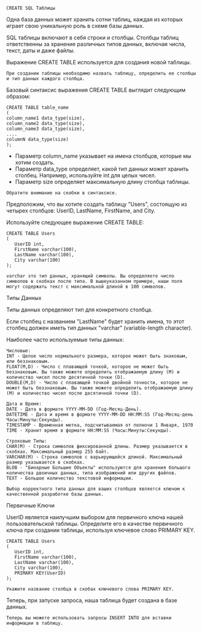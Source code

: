 ```roomsql
CREATE SQL Таблицы
```

Одна база данных может хранить сотни таблиц, каждая из которых играет свою уникальную роль в схеме базы данных. 

SQL таблицы включают в себя строки и столбцы. Столбцы таблиц ответственны за хранение различных типов данных, включая числа, текст, даты и даже файлы.

Выражение CREATE TABLE используется для создания новой таблицы.

```roomsql
При создании таблицы необходимо назвать таблицу, определить ее столбцы и тип данных каждого столбца.
```

Базовый синтаксис выражения CREATE TABLE выглядит следующим образом:
```roomsql
CREATE TABLE table_name
(
column_name1 data_type(size),
column_name2 data_type(size),
column_name3 data_type(size),
....
columnN data_type(size)
);
```

- Параметр column_name указывает на имена столбцов, которые мы хотим создать.
- Параметр data_type определяет, какой тип данных может хранить столбец. Например, используйте int для целых чисел.
- Параметр size определяет максимальную длину столбца таблицы.

```roomsql
Обратите внимание на скобки в синтаксисе.
```

Предположим, что вы хотите создать таблицу "Users", состоящую из четырех столбцов: UserID, LastName, FirstName, and City.

Используйте следующее выражение CREATE TABLE:
```roomsql
CREATE TABLE Users
(
   UserID int,
   FirstName varchar(100), 
   LastName varchar(100),
   City varchar(100)
);
```

```roomsql
varchar это тип данных, хранящий символы. Вы определяете число символов в скобках после типа. В вышеуказанном примере, наши поля могут содержать текст с максимальной длиной в 100 символов.
```

Типы Данных

Типы данных определяют тип для конкретного столбца.

Если столбец с названием "LastName" будет хранить имена, то этот столбец должен иметь тип данных "varchar" (variable-length character).

Наиболее часто используемые типы данных:

```roomsql
Числовые:
INT - Целое число нормального размера, которое может быть знаковым, или беззнаковым.
FLOAT(M,D) - Число с плавающей точкой, которое не может быть беззнаковым. Вы также можете определить отображаемую длину (M) и количество чисел после десятичной точки (D).
DOUBLE(M,D) - Число с плавающей точкой двойной точности, которое не может быть беззнаковым. Вы также можете определить отображаемую длину (M) и количество чисел после десятичной точки (D).
```

```roomsql
Дата и Время:
DATE - Дата в формате YYYY-MM-DD (Год-Месяц-День).
DATETIME - Дата и время в формате YYYY-MM-DD HH:MM:SS (Год-Месяц-день Часы:Минуты:Секунды).
TIMESTAMP - Временная метка, подсчитываемая от полночи 1 Января, 1970
TIME - Хранит время в формате HH:MM:SS (Часы:Минуты:Секунды).
```

```roomsql
Строковые Типы:
CHAR(M) - Строка символов фиксированной длины. Размер указывается в скобках. Максимальный размер 255 байт.
VARCHAR(M) - Строка символов с варьирующейся длиной. Максимальный размер указывается в скобках.
BLOB - "Бинарные Большие Объекты" используются для хранения большого количества двоичных данных, типа изображений или других файлов. 
TEXT - Большое количество текстовой информации.
```

```roomsql
Выбор корректного типа данных для ваших столбцов является ключом к качественной разработке базы данных.
```

Первичные Ключи

UserID является наилучшим выбором для первичного ключа нашей пользовательской таблицы.
Определите его в качестве первичного ключа при создании таблицы, используя ключевое слово PRIMARY KEY.

```roomsql
CREATE TABLE Users
(
   UserID int,
   FirstName varchar(100),
   LastName varchar(100),
   City varchar(100),
   PRIMARY KEY(UserID)
);
```

```roomsql
Укажите название столбца в скобах ключевого слова PRIMARY KEY.
```

Теперь, при запуске запроса, наша таблица будет создана в базе данных.

```roomsql
Теперь вы можете использовать запросы INSERT INTO для вставки информации в таблицу.
```